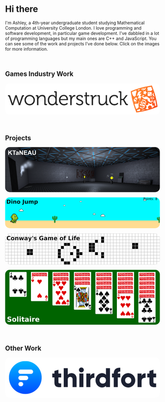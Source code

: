 # Hi there

I'm Ashley, a 4th-year undergraduate student studying Mathematical Computation at University College London. I love programming and software development, in particular game development. I've dabbled in a lot of programming languages but my main ones are C++ and JavaScript. You can see some of the work and projects I've done below. Click on the images for more information.

&nbsp;

## Games Industry Work

[
    <img
        src="/assets/images/wonderstruck/logo.png"
        alt="Wonderstruck"
        style="border-radius: 15px;"
    >
](/content/work/wonderstruck.html)

&nbsp;

## Projects

[
    <img
        src="/assets/images/ktaneau/banner.png"
        alt="KTaNEAU"
        style="border-radius: 15px;"
    >
](/content/projects/ktaneau.html)

[
    <img
        src="/assets/images/dinojump/banner.png"
        alt="Dino Jump"
        style="border-radius: 15px;"
    >
](/content/projects/dinojump.html)

[
    <img
        src="/assets/images/gameoflife/banner.png"
        alt="Conway's Game of Life"
        style="border-radius: 15px;"
    >
](/content/projects/gameoflife.html)

[
    <img
        src="/assets/images/solitaire/banner.png"
        alt="Solitaire"
        style="border-radius: 15px;"
    >
](/content/projects/solitaire.html)

&nbsp;

## Other Work

[
    <img
        src="/assets/images/thirdfort/logo.png"
        alt="Thirdfort"
        style="border-radius: 15px;"
    >
](/content/work/thirdfort.html)

<!-- ## Technical Skills

- **Languages:** C++, C\#, Python, JavaScript, C, Java, Go, GLSL, SQL
- **Tools:** Unity, git, Visual Studio, Visual Studio Code, GitHub, GitLab, Bash, Node.js, Docker
- **Knowledge:** Networking, algorithms, component systems, graphics, modelling, texturing, unit testing
- **Libraries:** C++ Standard Library, React, Redux, Express

### Programming languages

| Advanced   | Familiar | Basic   |
| ---------- | -------- | ------- |
| C++        | Python   | Haskell |
| JavaScript | Java     |         |
|            | Go       |         |
|            | C        |         |
|            | SQL      |         |

- Advanced:
  - C++
  - JavaScript
- Familiar:
  - Python
  - Java
  - Go
  - C
  - SQL
- Basic:
  - Haskell

### Tools

| Advanced           | Familiar | Basic   |
| ------------------ | -------- | ------- |
| git                | Bash     | Docker  |
| GitHub             | ArangoDB | Maya    |
| GitLab             |          | Blender |
| Visual Studio Code |          |         |
| Visual Studio      |          |         |

- Advanced:
  - git
  - GitHub
  - GitLab
  - Visual Studio Code
  - Visual Studio
- Familiar:
  - Bash
  - ArangoDB
- Basic:
  - Docker

### Libraries/Platforms/Frameworks

| Advanced             | Familiar | Basic   |
| -------------------- | -------- | ------- |
| C++ Standard Library | React    | Kafka   |
| Node.js              | Redux    | Angular |
|                      | Express  | Ionic   |
|                      | Mocha    | Cordova |
|                      | Chai     |         |
|                      | JavaFX   |         |

- Advanced:
  - C++ Standard Library
  - Node.js
- Familiar:
  - React
  - Redux
  - Express
  - Mocha
  - Chai
  - JavaFX
- Basic:
  - Kafka
  - Angular
  - Ionic
  - Cordova

### Languages

- English (Native)
- French (Fluent)
- Japanese (Basic) -->
